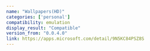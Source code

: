 ```yaml
---
name: "Wallpapers(HD)"
categories: ['personal']
compatibility: emulation
display_result: "Compatible"
version_from: "0.0.4.0"
link: https://apps.microsoft.com/detail/9N5KC84PSZ8S
---
```

